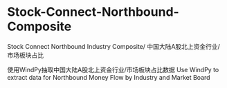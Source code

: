 # Stock-Connect-Northbound-Composite
Stock Connect Northbound Industry Composite/ 中国大陆A股北上资金行业/市场板块占比

使用WindPy抽取中国大陆A股北上资金行业/市场板块占比数据
Use WindPy to extract data for Northbound Money Flow by Industry and Market Board
